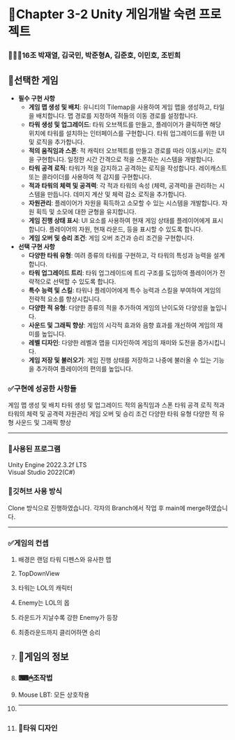 # 📖Chapter 3-2 Unity 게임개발 숙련 프로젝트
### 👨‍👧‍👧16조 박재열, 김국민, 박준형A, 김준호, 이민호, 조빈희

## 📌선택한 게임


- **필수 구현 사항**
    - **게임 맵 생성 및 배치**: 유니티의 Tilemap을 사용하여 게임 맵을 생성하고, 타일을 배치합니다. 맵 경로를 지정하여 적들의 이동 경로를 설정합니다.
    - **타워 생성 및 업그레이드**: 타워 오브젝트를 만들고, 플레이어가 클릭하면 해당 위치에 타워를 설치하는 인터페이스를 구현합니다. 타워 업그레이드를 위한 UI 및 로직을 추가합니다.
    - **적의 움직임과 스폰**: 적 캐릭터 오브젝트를 만들고 경로를 따라 이동시키는 로직을 구현합니다. 일정한 시간 간격으로 적을 스폰하는 시스템을 개발합니다.
    - **타워 공격 로직**: 타워가 적을 감지하고 공격하는 로직을 작성합니다. 레이캐스트 또는 콜라이더를 사용하여 적 감지를 구현합니다.
    - **적과 타워의 체력 및 공격력**: 각 적과 타워의 속성 (체력, 공격력)을 관리하는 시스템을 만듭니다. 데미지 계산 및 체력 감소 로직을 추가합니다.
    - **자원관리**: 플레이어가 자원을 획득하고 소모할 수 있는 시스템을 개발합니다. 자원 획득 및 소모에 대한 균형을 유지합니다.
    - **게임 진행 상태 표시**: UI 요소를 사용하여 현재 게임 상태를 플레이어에게 표시합니다. 플레이어의 자원, 현재 라운드, 등을 표시할 수 있도록 합니다.
    - **게임 오버 및 승리 조건**: 게임 오버 조건과 승리 조건을 구현합니다.
- **선택 구현 사항**
    - **다양한 타워 유형**: 여려 종류의 타워를 구현하고, 각 타워의 특성과 능력을 설계합니다.
    - **타워 업그레이드 트리**: 타워 업그레이드에 트리 구조를 도입하여 플레이어가 전략적으로 선택할 수 있도록 합니다.
    - **특수 능력 및 스킬**: 타워나 플레이어에게 특수 능력과 스킬을 부여하여 게임의 전략적 요소를 향상시킵니다.
    - **다양한 적 유형**: 다양한 종류의 적을 추가하여 게임의 난이도와 다양성을 높입니다.
    - **사운드 및 그래픽 향상**: 게임의 시각적 효과와 음향 효과를 개선하여 게임의 재미를 높입니다.
    - **레벨 디자인**: 다양한 레벨과 맵을 디자인하여 게임의 재미와 도전을 증가시킵니다.
    - **게임 저장 및 불러오기**: 게임 진행 상태를 저장하고 나중에 불러올 수 있는 기능을 추가하여 플레이어의 편의를 높입니다.


### ✅구현에 성공한 사항들
게임 맵 생성 및 배치
타워 생성 및 업그레이드
적의 움직임과 스폰
타워 공격 로직
적과 타워의 체력 및 공격력
자원관리
게임 오버 및 승리 조건
다양한 타워 유형
다양한 적 유형
사운드 및 그래픽 향상


-----

### 💾사용된 프로그램
Unity Engine 2022.3.2f LTS  
Visual Studio 2022(C#)

### 💾깃허브 사용 방식
Clone 방식으로 진행하였습니다.
각자의 Branch에서 작업 후 main에 merge하였습니다.

-----

### ✅게임의 컨셉
1. 배경은 랜덤 타워 디펜스와 유사한 맵
2. TopDownView
3. 타워는 LOL의 캐릭터
4. Enemy는 LOL의 몹
5. 라운드가 지날수록 강한 Enemy가 등장
6. 최종라운드까지 클리어하면 승리

7. ## 📌게임의 정보
8. ### ⌨🖱조작법
9. Mouse LBT: 모든 상호작용

10. -----

11. ### 🤺타워 디자인
